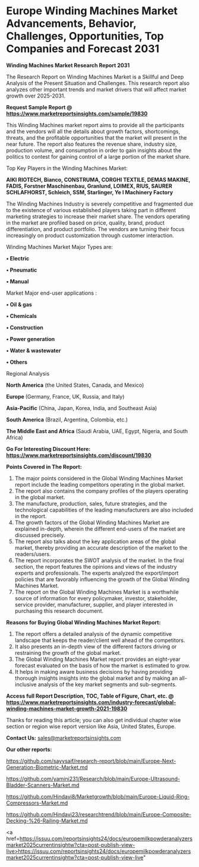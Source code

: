 # Europe Winding Machines Market Advancements, Behavior, Challenges, Opportunities, Top Companies and Forecast 2031

<strong>Winding Machines Market Research Report 2031</strong>

The Research Report on Winding Machines Market is a Skillful and Deep Analysis of the Present Situation and Challenges. This research report also analyzes other important trends and market drivers that will affect market growth over 2025-2031.

<strong>Request Sample Report @ <a href=https://www.marketreportsinsights.com/sample/19830>https://www.marketreportsinsights.com/sample/19830</a></strong>

This Winding Machines market report aims to provide all the participants and the vendors will all the details about growth factors, shortcomings, threats, and the profitable opportunities that the market will present in the near future. The report also features the revenue share, industry size, production volume, and consumption in order to gain insights about the politics to contest for gaining control of a large portion of the market share.

Top Key Players in the Winding Machines Market:

<strong>AIKI RIOTECH, Bianco, CONSTRUMA, CORGHI TEXTILE, DEMAS MAKINE, FADIS, Forstner Maschinenbau, Granlund, LOIMEX, RIUS, SAURER SCHLAFHORST, Schleich, SSM, Starlinger, Ye I Machinery Factory</strong>

The Winding Machines Industry is severely competitive and fragmented due to the existence of various established players taking part in different marketing strategies to increase their market share. The vendors operating in the market are profiled based on price, quality, brand, product differentiation, and product portfolio. The vendors are turning their focus increasingly on product customization through customer interaction.

Winding Machines Market Major Types are:

<strong>• Electric

• Pneumatic

• Manual</strong>

Market Major end-user applications :

<strong>• Oil & gas

• Chemicals

• Construction

• Power generation

• Water & wastewater

• Others</strong>

Regional Analysis

</u><strong><b>North America</b></strong> (the United States, Canada, and Mexico)

<strong><b>Europe </b></strong>(Germany, France, UK, Russia, and Italy)

<strong><b>Asia-Pacific</b></strong> (China, Japan, Korea, India, and Southeast Asia)

<strong><b>South America</b></strong> (Brazil, Argentina, Colombia, etc.)

<strong><b>The Middle East and Africa</b></strong> (Saudi Arabia, UAE, Egypt, Nigeria, and South Africa)

<strong>Go For Interesting Discount Here: <a href=https://www.marketreportsinsights.com/discount/19830>https://www.marketreportsinsights.com/discount/19830</a></strong>

<strong>Points Covered in The Report:</strong>
<ol>
  <li>The major points considered in the Global Winding Machines Market report include the leading competitors operating in the global market.</li>
  <li>The report also contains the company profiles of the players operating in the global market.</li>
  <li>The manufacture, production, sales, future strategies, and the technological capabilities of the leading manufacturers are also included in the report.</li>
  <li>The growth factors of the Global Winding Machines Market are explained in-depth, wherein the different end-users of the market are discussed precisely.</li>
  <li>The report also talks about the key application areas of the global market, thereby providing an accurate description of the market to the readers/users.</li>
  <li>The report incorporates the SWOT analysis of the market. In the final section, the report features the opinions and views of the industry experts and professionals. The experts analyzed the export/import policies that are favorably influencing the growth of the Global Winding Machines Market.</li>
  <li>The report on the Global Winding Machines Market is a worthwhile source of information for every policymaker, investor, stakeholder, service provider, manufacturer, supplier, and player interested in purchasing this research document.</li>
</ol>
<strong>Reasons for Buying Global Winding Machines Market Report:</strong>

<ol>
  <li>The report offers a detailed analysis of the dynamic competitive landscape that keeps the reader/client well ahead of the competitors.</li>
  <li>It also presents an in-depth view of the different factors driving or restraining the growth of the global market.</li>
  <li>The Global Winding Machines Market report provides an eight-year forecast evaluated on the basis of how the market is estimated to grow.</li>
  <li>It helps in making aware business decisions by having providing thorough insights insights into the global market and by making an all-inclusive analysis of the key market segments and sub-segments.</li>
</ol>
<strong>Access full Report Description, TOC, Table of Figure, Chart, etc. @ <a href=https://www.marketreportsinsights.com/industry-forecast/global-winding-machines-market-growth-2021-19830>https://www.marketreportsinsights.com/industry-forecast/global-winding-machines-market-growth-2021-19830</a></strong>


Thanks for reading this article; you can also get individual chapter wise section or region wise report version like Asia, United States, Europe.

<strong>Contact Us:</strong>
sales@marketreportsinsights.com

<strong>Our other reports:</strong>

<a href=https://github.com/sayysaif/research-report/blob/main/Europe-Next-Generation-Biometric-Market.md>https://github.com/sayysaif/research-report/blob/main/Europe-Next-Generation-Biometric-Market.md</a>

<a href=https://github.com/yamini231/Research/blob/main/Europe-Ultrasound-Bladder-Scanners-Market.md>https://github.com/yamini231/Research/blob/main/Europe-Ultrasound-Bladder-Scanners-Market.md</a>

<a href=https://github.com/Hindavi8/Marketgrowth/blob/main/Europe-Liquid-Ring-Compressors-Market.md>https://github.com/Hindavi8/Marketgrowth/blob/main/Europe-Liquid-Ring-Compressors-Market.md</a>

<a href=https://github.com/Hindavi23/researchtrend/blob/main/Europe-Composite-Decking-%26-Railing-Market.md>https://github.com/Hindavi23/researchtrend/blob/main/Europe-Composite-Decking-%26-Railing-Market.md</a>

<a href=https://issuu.com/reportsinsights24/docs/europemilkpowderanalyzersmarket2025currentinsightw?cta=post-publish-view-live>https://issuu.com/reportsinsights24/docs/europemilkpowderanalyzersmarket2025currentinsightw?cta=post-publish-view-live</a>"
